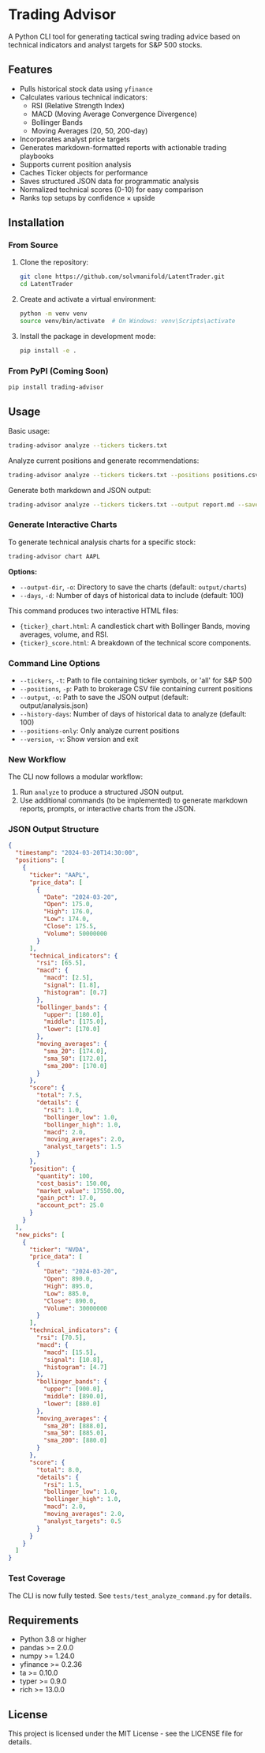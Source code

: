 # Trading Advisor

A Python CLI tool for generating tactical swing trading advice based on technical indicators and analyst targets for S&P 500 stocks.

## Features

- Pulls historical stock data using `yfinance`
- Calculates various technical indicators:
  - RSI (Relative Strength Index)
  - MACD (Moving Average Convergence Divergence)
  - Bollinger Bands
  - Moving Averages (20, 50, 200-day)
- Incorporates analyst price targets
- Generates markdown-formatted reports with actionable trading playbooks
- Supports current position analysis
- Caches Ticker objects for performance
- Saves structured JSON data for programmatic analysis
- Normalized technical scores (0-10) for easy comparison
- Ranks top setups by confidence × upside

## Installation

### From Source

1. Clone the repository:
   ```bash
   git clone https://github.com/solvmanifold/LatentTrader.git
   cd LatentTrader
   ```

2. Create and activate a virtual environment:
   ```bash
   python -m venv venv
   source venv/bin/activate  # On Windows: venv\Scripts\activate
   ```

3. Install the package in development mode:
   ```bash
   pip install -e .
   ```

### From PyPI (Coming Soon)

```bash
pip install trading-advisor
```

## Usage

Basic usage:
```bash
trading-advisor analyze --tickers tickers.txt
```

Analyze current positions and generate recommendations:
```bash
trading-advisor analyze --tickers tickers.txt --positions positions.csv
```

Generate both markdown and JSON output:
```bash
trading-advisor analyze --tickers tickers.txt --output report.md --save-json analysis.json
```

### Generate Interactive Charts

To generate technical analysis charts for a specific stock:

```bash
trading-advisor chart AAPL
```

**Options:**

- `--output-dir`, `-o`: Directory to save the charts (default: `output/charts`)
- `--days`, `-d`: Number of days of historical data to include (default: 100)

This command produces two interactive HTML files:
- `{ticker}_chart.html`: A candlestick chart with Bollinger Bands, moving averages, volume, and RSI.
- `{ticker}_score.html`: A breakdown of the technical score components.

### Command Line Options

- `--tickers`, `-t`: Path to file containing ticker symbols, or 'all' for S&P 500
- `--positions`, `-p`: Path to brokerage CSV file containing current positions
- `--output`, `-o`: Path to save the JSON output (default: output/analysis.json)
- `--history-days`: Number of days of historical data to analyze (default: 100)
- `--positions-only`: Only analyze current positions
- `--version`, `-v`: Show version and exit

### New Workflow

The CLI now follows a modular workflow:
1. Run `analyze` to produce a structured JSON output.
2. Use additional commands (to be implemented) to generate markdown reports, prompts, or interactive charts from the JSON.

### JSON Output Structure

```json
{
  "timestamp": "2024-03-20T14:30:00",
  "positions": [
    {
      "ticker": "AAPL",
      "price_data": [
        {
          "Date": "2024-03-20",
          "Open": 175.0,
          "High": 176.0,
          "Low": 174.0,
          "Close": 175.5,
          "Volume": 50000000
        }
      ],
      "technical_indicators": {
        "rsi": [65.5],
        "macd": {
          "macd": [2.5],
          "signal": [1.8],
          "histogram": [0.7]
        },
        "bollinger_bands": {
          "upper": [180.0],
          "middle": [175.0],
          "lower": [170.0]
        },
        "moving_averages": {
          "sma_20": [174.0],
          "sma_50": [172.0],
          "sma_200": [170.0]
        }
      },
      "score": {
        "total": 7.5,
        "details": {
          "rsi": 1.0,
          "bollinger_low": 1.0,
          "bollinger_high": 1.0,
          "macd": 2.0,
          "moving_averages": 2.0,
          "analyst_targets": 1.5
        }
      },
      "position": {
        "quantity": 100,
        "cost_basis": 150.00,
        "market_value": 17550.00,
        "gain_pct": 17.0,
        "account_pct": 25.0
      }
    }
  ],
  "new_picks": [
    {
      "ticker": "NVDA",
      "price_data": [
        {
          "Date": "2024-03-20",
          "Open": 890.0,
          "High": 895.0,
          "Low": 885.0,
          "Close": 890.0,
          "Volume": 30000000
        }
      ],
      "technical_indicators": {
        "rsi": [70.5],
        "macd": {
          "macd": [15.5],
          "signal": [10.8],
          "histogram": [4.7]
        },
        "bollinger_bands": {
          "upper": [900.0],
          "middle": [890.0],
          "lower": [880.0]
        },
        "moving_averages": {
          "sma_20": [888.0],
          "sma_50": [885.0],
          "sma_200": [880.0]
        }
      },
      "score": {
        "total": 8.0,
        "details": {
          "rsi": 1.5,
          "bollinger_low": 1.0,
          "bollinger_high": 1.0,
          "macd": 2.0,
          "moving_averages": 2.0,
          "analyst_targets": 0.5
        }
      }
    }
  ]
}
```

### Test Coverage

The CLI is now fully tested. See `tests/test_analyze_command.py` for details.

## Requirements

- Python 3.8 or higher
- pandas >= 2.0.0
- numpy >= 1.24.0
- yfinance >= 0.2.36
- ta >= 0.10.0
- typer >= 0.9.0
- rich >= 13.0.0

## License

This project is licensed under the MIT License - see the LICENSE file for details. 